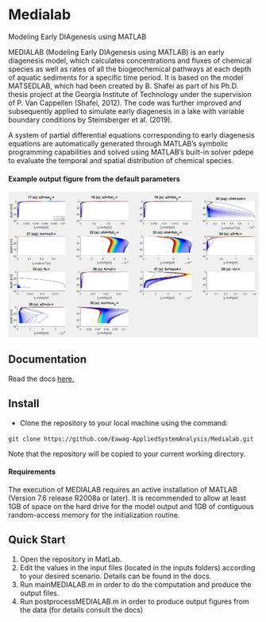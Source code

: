 # Medialab
Modeling Early DIAgenesis using MATLAB

MEDIALAB (Modeling Early DIAgenesis using MATLAB) is an early diagenesis model, which calculates concentrations and fluxes of chemical species as well as rates of all the biogeochemical pathways at each depth of aquatic sediments for a specific time period. It is based on the model MATSEDLAB, which had been created by B. Shafei as part of his Ph.D. thesis project at the Georgia Institute of Technology under the supervision of P. Van Cappellen (Shafei, 2012). The code was further improved and subsequently applied to simulate early diagenesis in a lake with variable boundary conditions by Steinsberger et al. (2019). 

A system of partial differential equations corresponding to early diagenesis equations are automatically generated through MATLAB’s symbolic programming capabilities and solved using MATLAB’s built-in solver pdepe to evaluate the temporal and spatial distribution of chemical species.

#### Example output figure from the default parameters
![Output Image](https://github.com/Eawag-AppliedSystemAnalysis/Medialab/blob/master/docs/example_output.png)

## Documentation

Read the docs [here.](https://github.com/Eawag-AppliedSystemAnalysis/Medialab/blob/master/docs/MEDIALAB%20User%20Manual_220201.pdf)

## Install 

- Clone the repository to your local machine using the command: 

 `git clone https://github.com/Eawag-AppliedSystemAnalysis/Medialab.git`
 
 Note that the repository will be copied to your current working directory.
 
 #### Requirements
 
 The execution of MEDIALAB requires an active installation of MATLAB (Version 7.6 release R2008a or later). It is recommended to allow at least 1GB of space on the hard drive for the model output and 1GB of contiguous random-access memory for the initialization routine.

## Quick Start

1. Open the repository in MatLab.
2. Edit the values in the input files (located in the inputs folders) according to your desired scenario. Details can be found in the docs. 
3. Run mainMEDIALAB.m in order to do the computation and produce the output files.
4. Run postprocessMEDIALAB.m in order to produce output figures from the data (for details consult the docs)